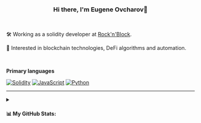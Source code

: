 <h3 align="center">Hi there, I'm Eugene Ovcharov👋</h3>

<!--
**wildmaus/wildmaus** is a ✨ _special_ ✨ repository because its `README.md` (this file) appears on your GitHub profile.

Here are some ideas to get you started:

- 🔭 I’m currently working on ...
- 🌱 I’m currently learning ...
- 👯 I’m looking to collaborate on ...
- 🤔 I’m looking for help with ...
- 💬 Ask me about ...
- 📫 How to reach me: ...
- 😄 Pronouns: ...
- ⚡ Fun fact: ...
-->
<br />

🛠 Working as a solidity developer at [Rock'n'Block](https://rocknblock.io/).

🌱 Interested in blockchain technologies, DeFi algorithms and automation.

<br />

**Primary languages**

[![Solidity](https://img.shields.io/badge/Solidity-%23363636.svg?style=for-the-badge&logo=solidity&logoColor=white)](#)
[![JavaScript](https://img.shields.io/badge/javascript-%23323330.svg?style=for-the-badge&logo=javascript&logoColor=%23F7DF1E)](#)
[![Python](https://img.shields.io/badge/python-3670A0?style=for-the-badge&logo=python&logoColor=ffdd54)](#)

---
<details>
    <summary><h4>📊  My GitHub Stats:</h4></summary>
    <br />
    <p>
        <img src=https://github-readme-stats.vercel.app/api?username=wildmaus&show_icons=true&theme=tokyonight alt="GitHub Stats chart">
    </p>
    <p>
        <img src=https://github-readme-stats.vercel.app/api/top-langs/?username=wildmaus&layout=compact&theme=tokyonight alt="Most Used Languages chart">
    </p>
</details>
